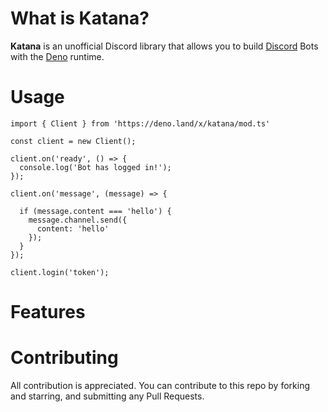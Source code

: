 # What is Katana?

**Katana** is an unofficial Discord library that allows you to build [Discord](http://discord.com) Bots with the [Deno](http://deno.land) runtime.

# Usage

```TS
import { Client } from 'https://deno.land/x/katana/mod.ts'

const client = new Client();

client.on('ready', () => {
  console.log('Bot has logged in!');
});

client.on('message', (message) => {

  if (message.content === 'hello') {
    message.channel.send({
      content: 'hello'
    });
  }
});

client.login('token');
```

# Features

# Contributing

All contribution is appreciated. You can contribute to this repo by forking and starring, and submitting any Pull Requests.


